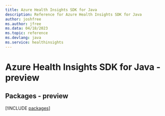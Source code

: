 ```yaml
---
title: Azure Health Insights SDK for Java
description: Reference for Azure Health Insights SDK for Java
author: joshfree
ms.author: jfree
ms.data: 04/18/2023
ms.topic: reference
ms.devlang: java
ms.service: healthinsights
---
```

# Azure Health Insights SDK for Java - preview
## Packages - preview
[!INCLUDE [packages](health-insights-index.md)]